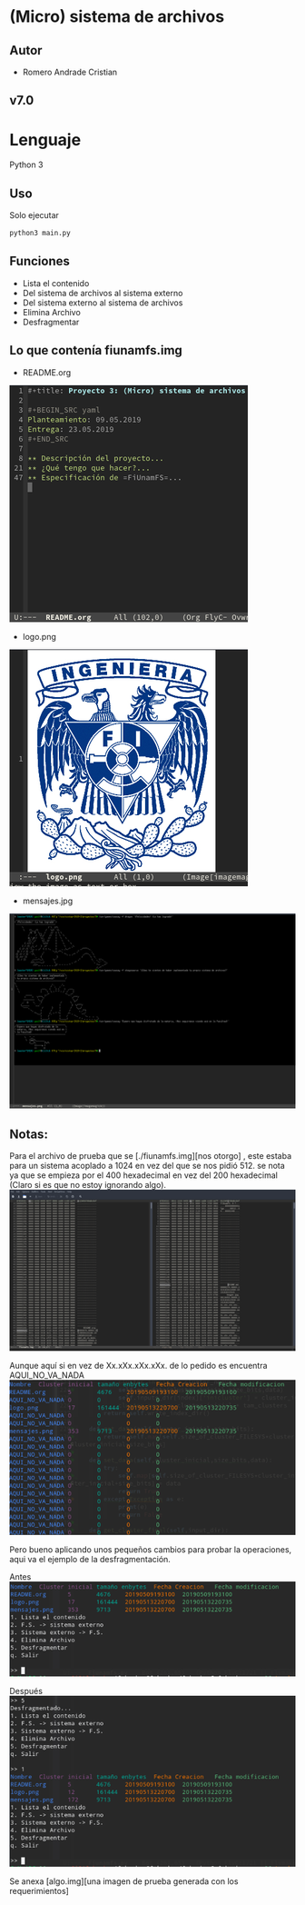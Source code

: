 # (Micro) sistema de archivos

## Autor

* Romero Andrade Cristian

## v7.0

# Lenguaje

Python 3

## Uso

Solo ejecutar

```bash
python3 main.py
```

## Funciones

* Lista el contenido
* Del sistema de archivos al sistema externo
* Del sistema externo al sistema de archivos
* Elimina Archivo
* Desfragmentar

## Lo que contenía fiunamfs.img

* README.org

![con1](img/con1.png)

* logo.png

![con2](img/con2.png)

* mensajes.jpg

![con3](img/con3.png)

## Notas:

Para el archivo de prueba que se [./fiunamfs.img][nos otorgo] , este estaba para
un sistema acoplado a 1024 en vez del que se nos pidió 512. se nota ya que se empieza
por el 400 hexadecimal en vez del 200 hexadecimal (Claro si es que no estoy ignorando algo).
![prueba](img/error_de_prueba_espanto.png)

Aunque aquí si en vez de Xx.xXx.xXx.xXx. de lo pedido es encuentra AQUI_NO_VA_NADA
![aqui](img/aqui_esxx.xx.png)

Pero bueno aplicando unos pequeños cambios para probar la operaciones, aqui va el
ejemplo de la desfragmentación.

Antes
![antes](img/antes.png)

Después
![despues](img/despues.png)


Se anexa [algo.img][una imagen de prueba generada con los requerimientos]

